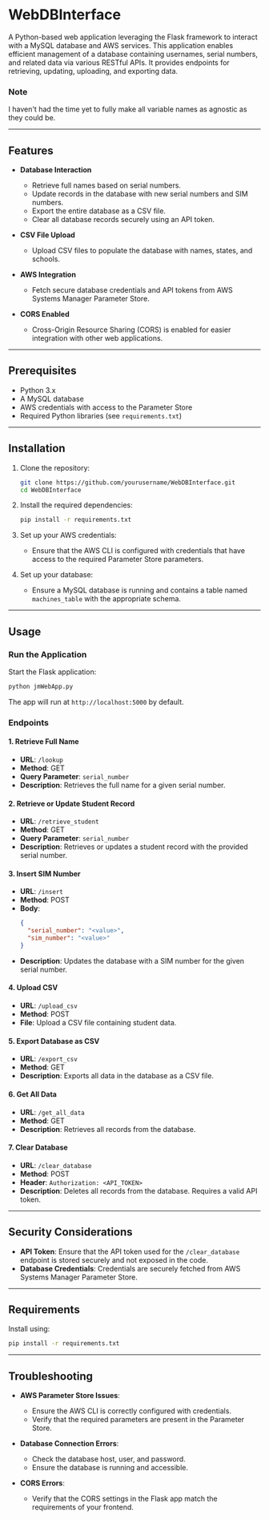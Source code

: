 # WebDBInterface

A Python-based web application leveraging the Flask framework to interact with a MySQL database and AWS services. This application enables efficient management of a database containing usernames, serial numbers, and related data via various RESTful APIs. It provides endpoints for retrieving, updating, uploading, and exporting data.

### Note
I haven't had the time yet to fully make all variable names as agnostic as they could be.

---

## Features

- **Database Interaction**
  - Retrieve full names based on serial numbers.
  - Update records in the database with new serial numbers and SIM numbers.
  - Export the entire database as a CSV file.
  - Clear all database records securely using an API token.

- **CSV File Upload**
  - Upload CSV files to populate the database with names, states, and schools.

- **AWS Integration**
  - Fetch secure database credentials and API tokens from AWS Systems Manager Parameter Store.

- **CORS Enabled**
  - Cross-Origin Resource Sharing (CORS) is enabled for easier integration with other web applications.

---

## Prerequisites

- Python 3.x
- A MySQL database
- AWS credentials with access to the Parameter Store
- Required Python libraries (see `requirements.txt`)

---

## Installation

1. Clone the repository:
   ```bash
   git clone https://github.com/yourusername/WebDBInterface.git
   cd WebDBInterface
   ```

2. Install the required dependencies:
   ```bash
   pip install -r requirements.txt
   ```

3. Set up your AWS credentials:
   - Ensure that the AWS CLI is configured with credentials that have access to the required Parameter Store parameters.

4. Set up your database:
   - Ensure a MySQL database is running and contains a table named `machines_table` with the appropriate schema.

---

## Usage

### Run the Application

Start the Flask application:
```bash
python jmWebApp.py
```

The app will run at `http://localhost:5000` by default.

### Endpoints

#### 1. **Retrieve Full Name**
   - **URL**: `/lookup`
   - **Method**: GET
   - **Query Parameter**: `serial_number`
   - **Description**: Retrieves the full name for a given serial number.

#### 2. **Retrieve or Update Student Record**
   - **URL**: `/retrieve_student`
   - **Method**: GET
   - **Query Parameter**: `serial_number`
   - **Description**: Retrieves or updates a student record with the provided serial number.

#### 3. **Insert SIM Number**
   - **URL**: `/insert`
   - **Method**: POST
   - **Body**:
     ```json
     {
       "serial_number": "<value>",
       "sim_number": "<value>"
     }
     ```
   - **Description**: Updates the database with a SIM number for the given serial number.

#### 4. **Upload CSV**
   - **URL**: `/upload_csv`
   - **Method**: POST
   - **File**: Upload a CSV file containing student data.

#### 5. **Export Database as CSV**
   - **URL**: `/export_csv`
   - **Method**: GET
   - **Description**: Exports all data in the database as a CSV file.

#### 6. **Get All Data**
   - **URL**: `/get_all_data`
   - **Method**: GET
   - **Description**: Retrieves all records from the database.

#### 7. **Clear Database**
   - **URL**: `/clear_database`
   - **Method**: POST
   - **Header**: `Authorization: <API_TOKEN>`
   - **Description**: Deletes all records from the database. Requires a valid API token.

---

## Security Considerations

- **API Token**: Ensure that the API token used for the `/clear_database` endpoint is stored securely and not exposed in the code.
- **Database Credentials**: Credentials are securely fetched from AWS Systems Manager Parameter Store.

---

## Requirements

Install using:
```bash
pip install -r requirements.txt
```

---

## Troubleshooting

- **AWS Parameter Store Issues**:
  - Ensure the AWS CLI is correctly configured with credentials.
  - Verify that the required parameters are present in the Parameter Store.

- **Database Connection Errors**:
  - Check the database host, user, and password.
  - Ensure the database is running and accessible.

- **CORS Errors**:
  - Verify that the CORS settings in the Flask app match the requirements of your frontend.
